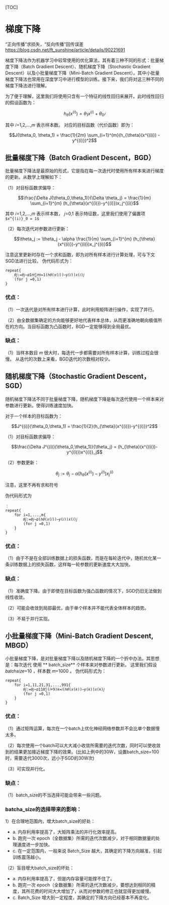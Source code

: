 [TOC]

# 梯度下降

“正向传播”求损失，“反向传播”回传误差
https://blog.csdn.net/ft_sunshine/article/details/90221691

梯度下降法作为机器学习中较常使用的优化算法，其有着三种不同的形式：批量梯度下降（Batch Gradient Descent）、随机梯度下降（Stochastic Gradient Descent）以及小批量梯度下降（Mini-Batch Gradient Descent）。其中小批量梯度下降法也常用在深度学习中进行模型的训练。接下来，我们将对这三种不同的梯度下降法进行理解。

为了便于理解，这里我们将使用只含有一个特征的线性回归来展开。此时线性回归的假设函数为：

```math
h_{\theta} (x^{(i)})=\theta_1 x^{(i)}+\theta_0𝑖
```
其中 𝑖=1,2,...,𝑚 表示样本数。
对应的目标函数（代价函数）即为：

```math
J(\theta_0, \theta_1) = \frac{1}{2m} \sum_{i=1}^{m}(h_{\theta}(x^{(i)}) - y^{(i)})^2
```


## 批量梯度下降（Batch Gradient Descent，BGD）

批量梯度下降法是最原始的形式，它是指在每一次迭代时使用所有样本来进行梯度的更新。从数学上理解如下：

（1）对目标函数求偏导：

```math
\frac{\Delta J(\theta_0,\theta_1)}{\Delta \theta_j} = \frac{1}{m} \sum_{i=1}^{m} (h_{\theta}(x^{(i)})-y^{(i)})x_j^{(i)}
```

其中 𝑖=1,2,...,𝑚 表示样本数， 𝑗=0,1 表示特征数，这里我们使用了偏置项`$x^{(i)}_0 = 1$`

（2）每次迭代对参数进行更新：


```math
\theta_j := \theta_j - \alpha \frac{1}{m} \sum_{i=1}^{m} (h_{\theta}(x^{(i)})-y^{(i)})x_j^{(i)}
```


注意这里更新时存在一个求和函数，即为对所有样本进行计算处理，可与下文SGD法进行比较。
伪代码形式为：
```
repeat{
    𝜃𝑗:=𝜃𝑗−𝛼1𝑚∑𝑚𝑖=1(ℎ𝜃(𝑥(𝑖))−𝑦(𝑖))𝑥(𝑖)𝑗
    (for j =0,1)
}
```

### 优点：

（1）一次迭代是对所有样本进行计算，此时利用矩阵进行操作，实现了并行。

（2）由全数据集确定的方向能够更好地代表样本总体，从而更准确地朝向极值所在的方向。当目标函数为凸函数时，BGD一定能够得到全局最优。

### 缺点：

（1）当样本数目 𝑚 很大时，每迭代一步都需要对所有样本计算，训练过程会很慢。
从迭代的次数上来看，BGD迭代的次数相对较少。

## 随机梯度下降（Stochastic Gradient Descent，SGD）

随机梯度下降法不同于批量梯度下降，随机梯度下降是每次迭代使用一个样本来对参数进行更新。使得训练速度加快。

对于一个样本的目标函数为：


```math
J^{(i)}(\theta_0,\theta_1) = \frac{1}{2}(h_{\theta}(x^{(i)})-y^{(i)})^2
```

（1）对目标函数求偏导：

```math
\frac{\Delta J^{(i)}(\theta_0,\theta_1)}{\theta_j} = (h_{\theta}(x^{(i)})-y^{(i)})x^{(i)}_j
```

（2）参数更新：

```math
\theta_j := \theta_j - \alpha  (h_{\theta}(x^{(i)})-y^{(i)})x^{(i)}_j
```

注意，这里不再有求和符号

伪代码形式为
```
：
repeat{
    for i=1,...,m{
        𝜃𝑗:=𝜃𝑗−𝛼(ℎ𝜃(𝑥(𝑖))−𝑦(𝑖))𝑥(𝑖)𝑗
        (for j =0,1)
    }
}
```

### 优点：

（1）由于不是在全部训练数据上的损失函数，而是在每轮迭代中，随机优化某一条训练数据上的损失函数，这样每一轮参数的更新速度大大加快。

### 缺点：

（1）准确度下降。由于即使在目标函数为强凸函数的情况下，SGD仍旧无法做到线性收敛。

（2）可能会收敛到局部最优，由于单个样本并不能代表全体样本的趋势。

（3）不易于并行实现。


## 小批量梯度下降（Mini-Batch Gradient Descent, MBGD）

小批量梯度下降，是对批量梯度下降以及随机梯度下降的一个折中办法。其思想是：每次迭代 使用 ** batch_size** 个样本来对参数进行更新。
这里我们假设 𝑏𝑎𝑡𝑐ℎ𝑠𝑖𝑧𝑒=10 ，样本数 𝑚=1000 。
伪代码形式为：

```
repeat{
    for i=1,11,21,31,...,991{
        𝜃𝑗:=𝜃𝑗−𝛼110∑(𝑖+9)𝑘=𝑖(ℎ𝜃(𝑥(𝑘))−𝑦(𝑘))𝑥(𝑘)𝑗
        (for j =0,1)
    }
}
```

### 优点：

（1）通过矩阵运算，每次在一个batch上优化神经网络参数并不会比单个数据慢太多。

（2）每次使用一个batch可以大大减小收敛所需要的迭代次数，同时可以使收敛到的结果更加接近梯度下降的效果。(比如上例中的30W，设置batch_size=100时，需要迭代3000次，远小于SGD的30W次)

（3）可实现并行化。

### 缺点：

（1）batch_size的不当选择可能会带来一些问题。


### batcha_size的选择带来的影响：

1）在合理地范围内，增大batch_size的好处：
- a. 内存利用率提高了，大矩阵乘法的并行化效率提高。
- b. 跑完一次 epoch（全数据集）所需的迭代次数减少，对于相同数据量的处理速度进一步加快。
- c. 在一定范围内，一般来说 Batch_Size 越大，其确定的下降方向越准，引起训练震荡越小。

（2）盲目增大batch_size的坏处：
- a. 内存利用率提高了，但是内存容量可能撑不住了。
- b. 跑完一次 epoch（全数据集）所需的迭代次数减少，要想达到相同的精度，其所花费的时间大大增加了，从而对参数的修正也就显得更加缓慢。
- c. Batch_Size 增大到一定程度，其确定的下降方向已经基本不再变化。